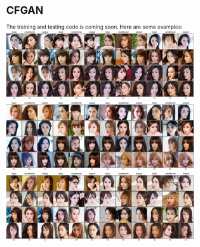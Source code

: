 # CFGAN
The training and testing code is coming soon. Here are some examples:
![Image text](https://github.com/c1a1o1/CFGAN/blob/master/s3.png)
![Image text](https://github.com/c1a1o1/CFGAN/blob/master/s4.png)
![Image text](https://github.com/c1a1o1/CFGAN/blob/master/s5.png)
